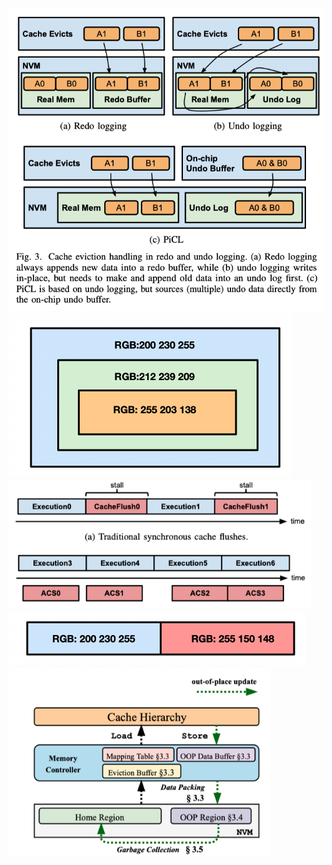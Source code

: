 <img src="../assets/images/image-20200712192802018.png" alt="image-20200712192802018" style="zoom:80%;" />

<img src="../assets/images/image-20200712194520584.png" alt="image-20200712194520584" style="zoom:50%;" />



<img src="../assets/images/image-20200713121109574.png" alt="image-20200713121109574" style="zoom:80%;" />

<img src="../assets/images/image-20200713120825892.png" alt="image-20200713120825892" style="zoom:50%;" />

<img src="../assets/images/image-20200713121044416.png" alt="image-20200713121044416" style="zoom:80%;" />

